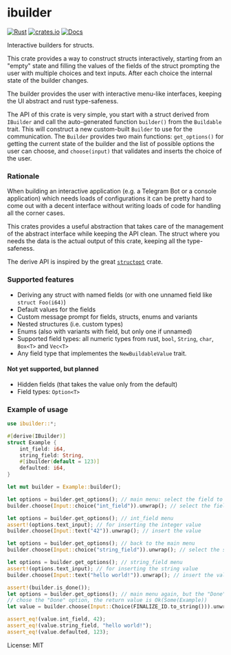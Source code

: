 # ibuilder

[![Rust](https://github.com/edomora97/ibuilder/workflows/Rust/badge.svg?branch=master)](https://github.com/edomora97/ibuilder/actions?query=workflow%3ARust)
[![crates.io](https://img.shields.io/crates/v/ibuilder.svg)](https://crates.io/crates/ibuilder)
[![Docs](https://docs.rs/ibuilder/badge.svg)](https://docs.rs/ibuilder)

Interactive builders for structs.

This crate provides a way to construct structs interactively, starting from an "empty" state
and filling the values of the fields of the struct prompting the user with multiple choices
and text inputs. After each choice the internal state of the builder changes.

The builder provides the user with interactive menu-like interfaces, keeping the UI abstract
and rust type-safeness.

The API of this crate is very simple, you start with a struct derived from `IBuilder` and call
the auto-generated function `builder()` from the `Buildable` trait. This will construct a new
custom-built `Builder` to use for the communication. The `Builder` provides two main functions:
`get_options()` for getting the current state of the builder and the list of possible options
the user can choose, and `choose(input)` that validates and inserts the choice of the user.

### Rationale
When building an interactive application (e.g. a Telegram Bot or a console application) which
needs loads of configurations it can be pretty hard to come out with a decent interface without
writing loads of code for handling all the corner cases.

This crates provides a useful abstraction that takes care of the management of the abstract
interface while keeping the API clean. The struct where you needs the data is the actual output
of this crate, keeping all the type-safeness.

The derive API is inspired by the great [`structopt`](https://docs.rs/structopt) crate.

### Supported features
- Deriving any struct with named fields (or with one unnamed field like `struct Foo(i64)`)
- Default values for the fields
- Custom message prompt for fields, structs, enums and variants
- Nested structures (i.e. custom types)
- Enums (also with variants with field, but only one if unnamed)
- Supported field types: all numeric types from rust, `bool`, `String`, `char`, `Box<T>` and
  `Vec<T>`
- Any field type that implementes the `NewBuildableValue` trait.

#### Not yet supported, but planned
- Hidden fields (that takes the value only from the default)
- Field types: `Option<T>`

### Example of usage
```rust
use ibuilder::*;

#[derive(IBuilder)]
struct Example {
    int_field: i64,
    string_field: String,
    #[ibuilder(default = 123)]
    defaulted: i64,
}

let mut builder = Example::builder();

let options = builder.get_options(); // main menu: select the field to edit
builder.choose(Input::choice("int_field")).unwrap(); // select the field

let options = builder.get_options(); // int_field menu
assert!(options.text_input); // for inserting the integer value
builder.choose(Input::text("42")).unwrap(); // insert the value

let options = builder.get_options(); // back to the main menu
builder.choose(Input::choice("string_field")).unwrap(); // select the second field

let options = builder.get_options(); // string_field menu
assert!(options.text_input); // for inserting the string value
builder.choose(Input::text("hello world!")).unwrap(); // insert the value

assert!(builder.is_done());
let options = builder.get_options(); // main menu again, but the "Done" option is available
// chose the "Done" option, the return value is Ok(Some(Example))
let value = builder.choose(Input::Choice(FINALIZE_ID.to_string())).unwrap().unwrap();

assert_eq!(value.int_field, 42);
assert_eq!(value.string_field, "hello world!");
assert_eq!(value.defaulted, 123);
```

License: MIT
